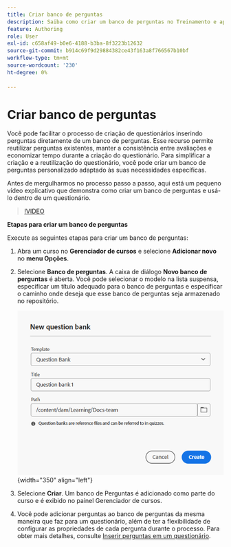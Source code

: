 ```yaml
---
title: Criar banco de perguntas
description: Saiba como criar um banco de perguntas no Treinamento e aprendizado do produto
feature: Authoring
role: User
exl-id: c658af49-b0e6-4188-b3ba-8f3223b12632
source-git-commit: b914c69f9d29884382ce43f163a8f766567b10bf
workflow-type: tm+mt
source-wordcount: '230'
ht-degree: 0%

---
```


# Criar banco de perguntas

Você pode facilitar o processo de criação de questionários inserindo perguntas diretamente de um banco de perguntas. Esse recurso permite reutilizar perguntas existentes, manter a consistência entre avaliações e economizar tempo durante a criação do questionário.
Para simplificar a criação e a reutilização do questionário, você pode criar um banco de perguntas personalizado adaptado às suas necessidades específicas.

Antes de mergulharmos no processo passo a passo, aqui está um pequeno vídeo explicativo que demonstra como criar um banco de perguntas e usá-lo dentro de um questionário.

>[!VIDEO](https://video.tv.adobe.com/v/3475212/learning-content-aem-guides)

**Etapas para criar um banco de perguntas**

Execute as seguintes etapas para criar um banco de perguntas:

1. Abra um curso no **Gerenciador de cursos** e selecione **Adicionar novo** no **menu Opções**.
1. Selecione **Banco de perguntas**.
A caixa de diálogo **Novo banco de perguntas** é aberta. Você pode selecionar o modelo na lista suspensa, especificar um título adequado para o banco de perguntas e especificar o caminho onde deseja que esse banco de perguntas seja armazenado no repositório.

   ![](assets/question-bank-create.png){width="350" align="left"}

1. Selecione **Criar**.
Um banco de Perguntas é adicionado como parte do curso e é exibido no painel Gerenciador de cursos.
1. Você pode adicionar perguntas ao banco de perguntas da mesma maneira que faz para um questionário, além de ter a flexibilidade de configurar as propriedades de cada pergunta durante o processo. Para obter mais detalhes, consulte [Inserir perguntas em um questionário](./quiz-insert-questions.md).
